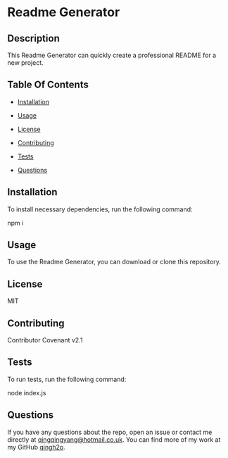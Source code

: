 # Readme Generator
  ## Description

  This Readme Generator can quickly create a professional README for a new project.

  ## Table Of Contents

  * [Installation](#installation)

  * [Usage](#usage)

  * [License](#license)

  * [Contributing](#contributing)

  * [Tests](#tests)

  * [Questions](#questions)


  ## Installation

  To install necessary dependencies, run the following command:

  npm i

  ## Usage

  To use the Readme Generator, you can download or clone this repository.

  ## License

  MIT

  ## Contributing

  Contributor Covenant v2.1

  ## Tests

  To run tests, run the following command:

  
  node index.js
  
  
  ## Questions

  If you have any questions about the repo, open an issue or contact me directly at qingqingyang@hotmail.co.uk. You can find more of my work at my GitHub [qingh2o](https://github.com/qingh2o/).
   
